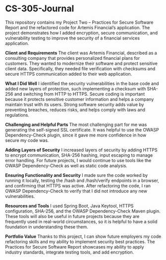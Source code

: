 # CS-305-Journal
This repository contains my Project Two – Practices for Secure Software Report and the refactored code for Artemis Financial’s application. The project demonstrates how I added encryption, secure communication, and vulnerability testing to improve the security of a financial services application.

**Client and Requirements**
The client was Artemis Financial, described as a consulting company that provides personalized financial plans for customers. They wanted to modernize their software and protect sensitive client data. Specifically, they needed file verification with checksums and secure HTTPS communication added to their web application.

**What I Did Well**
I identified the security vulnerabilities in the base code and added new layers of protection, such implementing a checksum with SHA-256 and switching from HTTP to HTTPS. Secure coding is important because it protects sensitive customer information and helps a company maintain trust with its users. Strong software security adds value by preventing breaches, reduces risks, and helps comply with laws and regulations.

**Challenging and Helpful Parts**
The most challenging part for me was generating the self-signed SSL certificate. It was helpful to use the OWASP Dependency-Check plugin, since it gave me more confidence in how secure my code was.

**Adding Layers of Security**
I increased layers of security by adding HTTPS to encrypt communication, SHA-256 hashing, input escaping to manage error handling. For future projects, I would continue to use tools like the OWASP Dependency-Check as well as static code analysis.

**Ensuring Functionality and Security**
I made sure the code worked by running it locally, testing the /hash and /hash/verify endpoints in a browser, and confirming that HTTPS was active. After refactoring the code, I ran OWASP Dependency-Check to verify that I did not introduce any new vulnerabilities.

**Resources and Tools**
I used Spring Boot, Java Keytool, HTTPS configuration, SHA-256, and the OWASP Dependency-Check Maven plugin. These tools will also be useful in future projects because they are frequently used in real-world circumstances, so it is helpful to have a solid foundation in understanding these them.

**Portfolio Value**
Thanks to this project, I can show future employers my code refactoring skills and my ability to implement security best practices. The Practices for Secure Software Report showcases my ability to apply industry standards, integrate testing tools, and add encryption.
